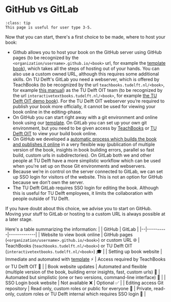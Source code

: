 # GitHub vs GitLab

```{admonition} User types
:class: tip
This page is useful for user type 3-5.
```

Now that you can start, there's a first choice to be made, where to host your book:

- Github allows you to host your book on the GitHub server using GitHub pages (to be recognized by the `<organization/username>.github.io/<book>` url, for example the [template book](https://teachbooks.github.io/template/)), which takes all the steps of hosting out of your hands. You can also use a custom owned URL, although this requires some additional skills. On TU Delft's GitLab you need a webserver, which is offered by TeachBooks (to be recognized by the url `teachbooks.tudelft.nl/<book>`, for example [this manual](https://teachbooks.tudelft.nl/jupyter-book-manual)) as the TU Delft OIT team (to be recognized by the url `interactivetextbooks.tudelft.nl/<book>`, for example [the TU Delft OIT demo book](https://interactivetextbooks.tudelft.nl/open-textbooks-demonstration/)). For the TU Delft OIT webserver you’re required to publish your book more officially, it cannot be used for viewing your book online in the editing-phase.
- On GitHub you can start right away with a git environment and online book using our [template](../external/template/README.md). On GitLab you can set up your own git environment, but you need to be given access by [TeachBooks](mailto:teachbooks@tudelft.nl) or [TU Delft OIT](mailto:Interactive-textbooks@tudelft.nl) to view your build book online.
- On GitHub we developed a [automatic process which builds the book and publishes it online](../external/deploy-book-workflow/README.md) in a very flexible way (publication of multiple version of the book, insights in book building errors, parallel so fast build, custom urls in subdirectories). On GitLab both we and other people at TU Delft have a more simplistic workflow which can be used when you're set up on those Git environments and webservers.
- Because we’re in control on the server connected to GitLab, we can set up SSO login for visitors of the website. This is not an option for GitHub because we don’t own the server.
- The TU Delft GitLab requires SSO login for editing the book. Although this is useful for TU Delft employees, it limits the collaboration with people outside of TU Delft.

If you have doubt about this choice, we advise you to start on GitHub. Moving your stuff to GitLab or hosting to a custom URL is always possible at a later stage.

Here's a table summarizing the information:
|  | GitHub   | GitLab      |
|--|----------|-------------|
| Website to view book online     | GitHub pages (`<organization/username>.github.io/<book>`) or custom URL 🌐         | TeachBooks (`teachbooks.tudelft.nl/<book>`) or TU Delft OIT (`interactivetextbooks.tudelft.nl/<book>`) 🎓 |
| Setting up book website | Immediate and automated with [template](../external/template/README.md) ⚡️         | Access required by TeachBooks or TU Delft OIT  🚧    |
| Book website updates | Automated and flexible (multiple version of the book, building error insights, fast, custom urls)  🚀   | Automated but simplistic (one or two versions, command-line interface) 🛵    |
| SSO Login book website    | Not available  ❌      | Optional  ✅          |
| Editing access Git repository   | Read only, custom roles or public for everyone  👀   | Private, read-only, custom roles or TU Delft internal which requires SSO login  👥   |

